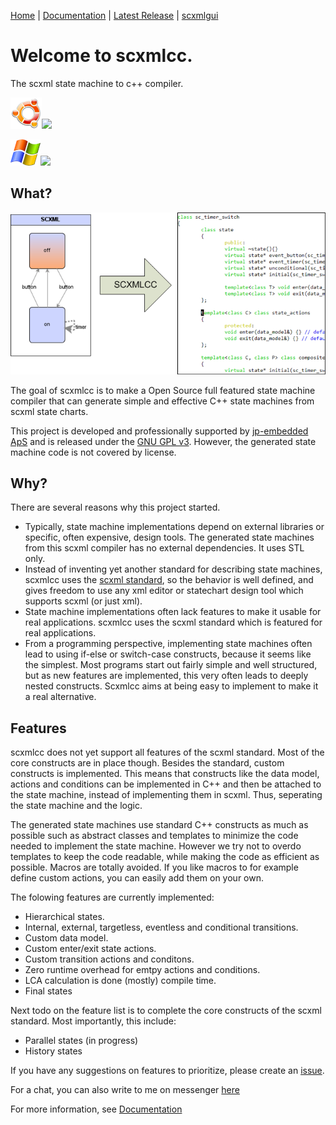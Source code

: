 <!--
  Title: scxmlcc
  Description: scxml state machine to c++ compiler.
  Author: jp@jp-embedded.com
  -->
[Home](https://github.com/jp-embedded/scxmlcc) | [Documentation](doc/index.md) | [Latest Release](https://github.com/jp-embedded/scxmlcc/releases) | [scxmlgui](https://github.com/fmorbini/scxmlgui/)

# Welcome to scxmlcc.
The scxml state machine to c++ compiler.

[![](doc/ubuntu_logo.png)](https://travis-ci.org/jp-embedded/scxmlcc)[![](https://travis-ci.org/jp-embedded/scxmlcc.svg?branch=master)](https://travis-ci.org/jp-embedded/scxmlcc)

[![](doc/windows_logo.png)](https://ci.appveyor.com/project/jp-embedded/scxmlcc)[![](https://ci.appveyor.com/api/projects/status/github//jp-embedded/scxmlcc?branch=master&svg=true)](https://ci.appveyor.com/project/jp-embedded/scxmlcc)

## What?
![](doc/header.png)

The goal of scxmlcc is to make a Open Source full featured state machine compiler that can generate simple and effective C++ state machines from scxml state charts.

This project is developed and professionally supported by [jp-embedded ApS](http://jp-embedded.com) and is released under the [GNU GPL v3](http://www.gnu.org/licenses/gpl.html). However, the generated state machine code is not covered by license.

## Why?

There are several reasons why this project started.

* Typically, state machine implementations depend on external libraries or specific, often expensive, design tools. The generated state machines from this scxml compiler has no external dependencies. It uses STL only.
* Instead of inventing yet another standard for describing state machines, scxmlcc uses the [scxml standard](http://www.w3.org/TR/scxml/), so the behavior is well defined, and gives freedom to use any xml editor or statechart design tool which supports scxml (or just xml).
* State machine implementations often lack features to make it usable for real applications. scxmlcc uses the scxml standard which is featured for real applications.
* From a programming perspective, implementing state machines often lead to using if-else or switch-case constructs, because it seems like the simplest. Most programs start out fairly simple and well structured, but as new features are implemented, this very often leads to deeply nested constructs. Scxmlcc aims at being easy to implement to make it a real alternative.

## Features

scxmlcc does not yet support all features of the scxml standard. Most of the core constructs are in place though. Besides the standard, custom constructs is implemented. This means that constructs like the data model, actions and conditions can be implemented in C++ and then be attached to the state machine, instead of implementing them in scxml. Thus, seperating the state machine and the logic.

The generated state machines use standard C++ constructs as much as possible such as abstract classes and templates to minimize the code needed to implement the state machine. However we try not to overdo templates to keep the code readable, while making the code as efficient as possible. Macros are totally avoided. If you like macros to for example define custom actions, you can easily add them on your own.

The folowing features are currently implemented:
* Hierarchical states.
* Internal, external, targetless, eventless and conditional transitions.
* Custom data model.
* Custom enter/exit state actions.
* Custom transition actions and conditons.
* Zero runtime overhead for emtpy actions and conditions.
* LCA calculation is done (mostly) compile time.
* Final states

Next todo on the feature list is to complete the core constructs of the scxml standard. Most importantly, this include:

* Parallel states (in progress)
* History states

If you have any suggestions on features to prioritize, please create an [issue](https://github.com/jp-embedded/scxmlcc/issues).

For a chat, you can also write to me on messenger [here](http://m.me/53854747091)

For more information, see [Documentation](doc/index.md) 
